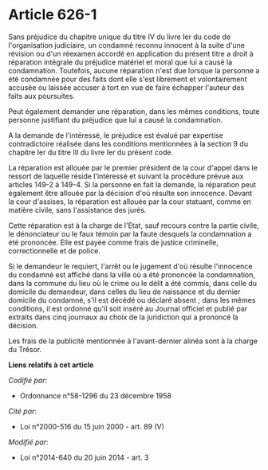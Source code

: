 # Article 626-1

Sans préjudice du chapitre unique du titre IV du livre Ier du code de l'organisation judiciaire, un condamné reconnu innocent
à la suite d'une révision ou d'un réexamen accordé en application du présent titre a droit à réparation intégrale du
préjudice matériel et moral que lui a causé la condamnation. Toutefois, aucune réparation n'est due lorsque la personne a été
condamnée pour des faits dont elle s'est librement et volontairement accusée ou laissée accuser à tort en vue de faire
échapper l'auteur des faits aux poursuites. 

Peut également demander une réparation, dans les mêmes conditions, toute personne justifiant du préjudice que lui a causé la
condamnation. 

A la demande de l'intéressé, le préjudice est évalué par expertise contradictoire réalisée dans les conditions mentionnées à
la section 9 du chapitre Ier du titre III du livre Ier du présent code. 

La réparation est allouée par le premier président de la cour d'appel dans le ressort de laquelle réside l'intéressé et
suivant la procédure prévue aux articles 149-2 à 149-4. Si la personne en fait la demande, la réparation peut également être
allouée par la décision d'où résulte son innocence. Devant la cour d'assises, la réparation est allouée par la cour statuant,
comme en matière civile, sans l'assistance des jurés. 

Cette réparation est à la charge de l'Etat, sauf recours contre la partie civile, le dénonciateur ou le faux témoin par la
faute desquels la condamnation a été prononcée. Elle est payée comme frais de justice criminelle, correctionnelle et de
police. 

Si le demandeur le requiert, l'arrêt ou le jugement d'où résulte l'innocence du condamné est affiché dans la ville où a été
prononcée la condamnation, dans la commune du lieu où le crime ou le délit a été commis, dans celle du domicile du demandeur,
dans celles du lieu de naissance et du dernier domicile du condamné, s'il est décédé ou déclaré absent ; dans les mêmes
conditions, il est ordonné qu'il soit inséré au Journal officiel et publié par extraits dans cinq journaux au choix de la
juridiction qui a prononcé la décision. 

Les frais de la publicité mentionnée à l'avant-dernier alinéa sont à la charge du Trésor.

**Liens relatifs à cet article**

_Codifié par_:

  - Ordonnance n°58-1296 du 23 décembre 1958

_Cité par_:

  - Loi n°2000-516 du 15 juin 2000 - art. 89 (V)

_Modifié par_:

  - Loi n°2014-640 du 20 juin 2014 - art. 3

